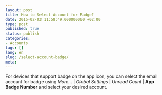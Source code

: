 ```yaml
---
layout: post
title: How to Select Account for Badge?
date: 2015-02-03 11:58:49.000000000 +02:00
type: post
published: true
status: publish
categories:
- Accounts
tags: []
lang: en
slug: /select-account-badge/
meta:
---
```


For devices that support badge on the app icon, you can select the email account for badge using *More...* \| *Global Settings* \| *Unread Count* \| **App Badge Number** and select your desired account.